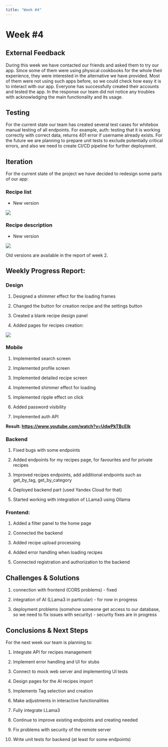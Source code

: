```yaml
---
title: "Week #4"
---
```


# **Week #4**

## **External Feedback**

During this week we have contacted our friends and asked them to try our app. 
Since some of them were using physical cookbooks for the whole their experience, they were interested 
in the alternative we have provided. 
Most of them were not using such apps before, so we could check how easy it is to interact with our app. 
Everyone has successfully created their accounts and tested the app. 
In the response our team did not notice any troubles with acknowledging the main functionality and its usage.

## **Testing**

For the current state our team has created several test cases for whitebox manual testing of all endpoints. 
For example, auth: testing that it is working correctly with correct data, returns 401 error if username already exists.
For the future we are planning to prepare unit tests to exclude potentially critical errors, and also we need 
to create CI/CD pipeline for further deployment.

## **Iteration**

For the current state of the project we have decided to redesign some parts of our app:

### Recipe list

* New version

![](/2024/CookingCorner/new_recipe_list.png)

### Recipe description

* New version

![](/2024/CookingCorner/new_recipe_desc.png)

Old versions are available in the report of week 2.

## **Weekly Progress Report**:

### **Design**

1) Designed a shimmer effect for the loading frames

2) Changed the button for creation recipe and the settings button

3) Created a blank recipe design panel

4) Added pages for recipes creation:

![](/2024/CookingCorner/new_things.png)

### **Mobile**

1) Implemented search screen

2) Implemented profile screen

3) Implemented detailed recipe screen

4) Implemented shimmer effect for loading

5) Implemented ripple effect on click

6) Added password visibility

7) Implemented auth API

**Result: https://www.youtube.com/watch?v=UdwPkTBcEIk**

### **Backend**

1) Fixed bugs with some endpoints

2) Added endpoints for my recipes page, for favourites and for private recipes

3) Improved recipes endpoints, add additional endpoints such as get_by_tag, get_by_category

4) Deployed backend part (used Yandex Cloud for that)

5) Started working with integration of LLama3 using Ollama

### **Frontend**:

1) Added a filter panel to the home page

2) Connected the backend

3) Added recipe upload processing

4) Added error handling when loading recipes

5) Connected registration and authorization to the backend

## **Challenges & Solutions**

1) connection with frontend (CORS problems) - fixed

2) integration of AI (LLama3 in particular) - for now in progress

3) deployment problems (somehow someone get access to our database, so we need to fix issues with security) - security
fixes are in progress

## **Conclusions & Next Steps**

For the next week our team is planning to:

1) Integrate API for recipes management

2) Implement error handling and UI for stubs

3) Connect to mock web server and implementing UI tests

4) Design pages for the AI recipes import

5) Implements Tag selection and creation

6) Make adjustments in interactive functionalities

7) Fully integrate LLama3

8) Continue to improve existing endpoints and creating needed

9) Fix problems with security of the remote server

10) Write unit tests for backend (at least for some endpoints)